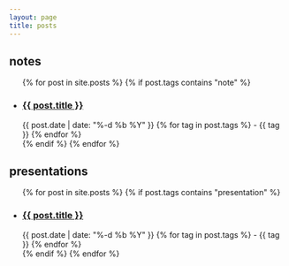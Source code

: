 ```yaml
---
layout: page
title: posts
---
```


<div class="home">
  <h2 class="post-list-heading">notes</h2>

  <ul class="post-list">
    {% for post in site.posts %}
    {% if post.tags contains "note" %}
      <li>
        <h3 id="no-pad">
          <a class="post-link" href="{{ post.url | prepend: site.baseurl }}">
            {{ post.title }}
          </a>
        </h3>
        <span class="post-meta">
          {{ post.date | date: "%-d %b %Y"  }}
        </span>
        <span class="post-tags">
          {% for tag in post.tags %}
            - {{ tag }}
          {% endfor %}
        </span>
      </li>
    {% endif %}
    {% endfor %}
  </ul>

  <h2 class="post-list-heading">presentations</h2>

  <ul class="post-list">
    {% for post in site.posts %}
    {% if post.tags contains "presentation" %}
      <li>
        <h3 id="no-pad">
          <a class="post-link" href="{{ post.url | prepend: site.baseurl }}">
            {{ post.title }}
          </a>
        </h3>
        <span class="post-meta">
          {{ post.date | date: "%-d %b %Y"  }}
        </span>
        <span class="post-tags">
          {% for tag in post.tags %}
            - {{ tag }}
          {% endfor %}
        </span>
      </li>
    {% endif %}
    {% endfor %}
  </ul>
</div>
